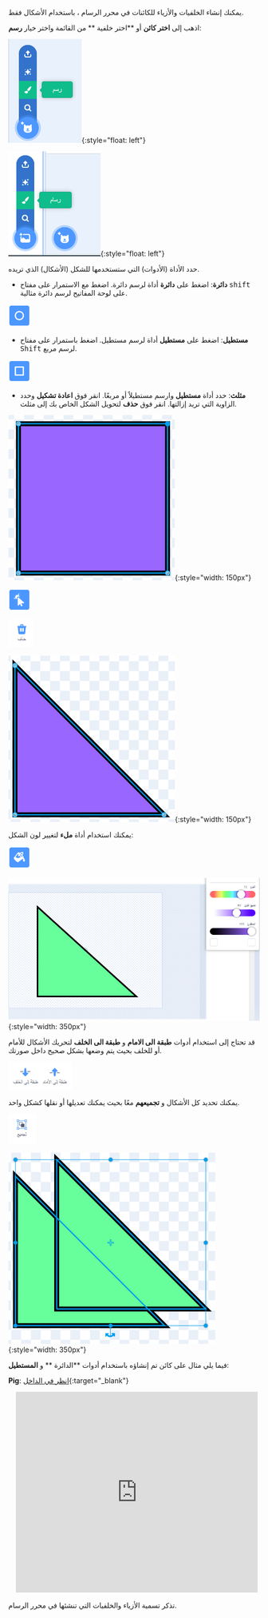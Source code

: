 يمكنك إنشاء الخلفيات والأزياء للكائنات في محرر الرسام ، باستخدام الأشكال فقط.

اذهب إلى **اختر كائن** أو **اختر خلفية ** من القائمة واختر خيار **رسم**:

![خيار "الرسام" في قائمة "اختيار كائن".](images/choose-a-sprite.png){:style="float: left"}

![خيار "الرسام" في قائمة "اختيار خلفية".](images/choose-a-backdrop.png){:style="float: left"}

حدد الأداة (الأدوات) التي ستستخدمها للشكل (الأشكال) الذي تريده.

+ **دائرة**: اضغط على **دائرة** أداة لرسم دائرة. اضغط مع الاستمرار على مفتاح <kbd>shift</kbd> على لوحة المفاتيح لرسم دائرة مثالية.

![أداة الدائرة في محرر الرسام.](images/circle-tool.png)

+ **مستطيل**: اضغط على **مستطيل** أداة لرسم مستطيل. اضغط باستمرار على مفتاح <kbd>Shift</kbd> لرسم مربع.

![أداة المستطيل في محرر الرسام.](images/rectangle-tool.png)

+ **مثلث**: حدد أداة **مستطيل** وارسم مستطيلاً أو مربعًا. انقر فوق **اعادة تشكيل** وحدد الزاوية التي تريد إزالتها. انقر فوق **حذف** لتحويل الشكل الخاص بك إلى مثلث.

![شكل مربع مع تحديد زاوية واحدة.](images/square.png){:style="width: 150px"}

![أداة Reshape.](images/reshape.png)

![أداة الحذف.](images/delete.png)

![شكل مثلث.](images/corner.png){:style="width: 150px"}

يمكنك استخدام أداة **ملء** لتغيير لون الشكل:

![أداة الملء](images/fill-tool.png)

![منتقي لون التعبئة واللون الجديد للشكل.](images/changed-colour.png){:style="width: 350px"}

قد تحتاج إلى استخدام أدوات **طبقة الى الامام** و **طبقة الى الخلف** لتحريك الأشكال للأمام أو للخلف بحيث يتم وضعها بشكل صحيح داخل صورتك.

![الأداتان طبقة الى الامام وطبقة الى الخلف في محرر الرسام.](images/front-back-tools.png)

يمكنك تحديد كل الأشكال و **تجميعهم** معًا بحيث يمكنك تعديلها أو نقلها كشكل واحد.

![أداة المجموعة في محرر الرسام.](images/group.png)

![تم تحديد أشكال متعددة.](images/selected-shapes.png){:style="width: 350px"}

فيما يلي مثال على كائن تم إنشاؤه باستخدام أدوات **الدائرة ** و **المستطيل**:

**Pig**: [انظر في الداخل](https://scratch.mit.edu/projects/495903163/editor){:target="_blank"}
<div class="scratch-preview" style="margin-left: 15px;">
  <iframe allowtransparency="true" width="485" height="402" src="https://scratch.mit.edu/projects/embed/495903163/?autostart=false" frameborder="0"></iframe>
</div>

تذكر تسمية الأزياء والخلفيات التي تنشئها في محرر الرسام.
